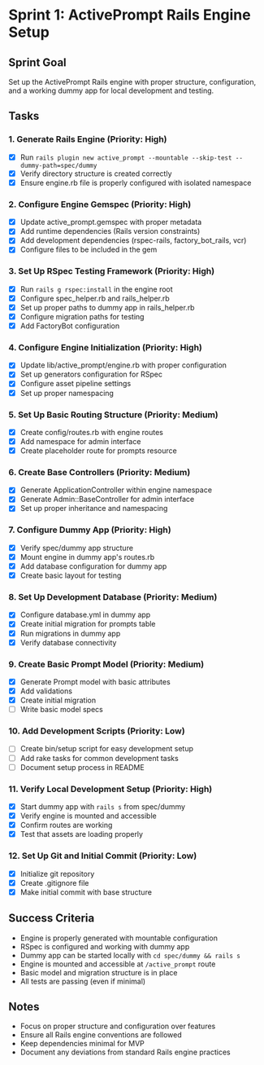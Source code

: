 # Sprint 1: ActivePrompt Rails Engine Setup

## Sprint Goal
Set up the ActivePrompt Rails engine with proper structure, configuration, and a working dummy app for local development and testing.

## Tasks

### 1. Generate Rails Engine (Priority: High)
- [x] Run `rails plugin new active_prompt --mountable --skip-test --dummy-path=spec/dummy`
- [x] Verify directory structure is created correctly
- [x] Ensure engine.rb file is properly configured with isolated namespace

### 2. Configure Engine Gemspec (Priority: High)
- [x] Update active_prompt.gemspec with proper metadata
- [x] Add runtime dependencies (Rails version constraints)
- [x] Add development dependencies (rspec-rails, factory_bot_rails, vcr)
- [x] Configure files to be included in the gem

### 3. Set Up RSpec Testing Framework (Priority: High)
- [x] Run `rails g rspec:install` in the engine root
- [x] Configure spec_helper.rb and rails_helper.rb
- [x] Set up proper paths to dummy app in rails_helper.rb
- [x] Configure migration paths for testing
- [x] Add FactoryBot configuration

### 4. Configure Engine Initialization (Priority: High)
- [x] Update lib/active_prompt/engine.rb with proper configuration
- [x] Set up generators configuration for RSpec
- [x] Configure asset pipeline settings
- [x] Set up proper namespacing

### 5. Set Up Basic Routing Structure (Priority: Medium)
- [x] Create config/routes.rb with engine routes
- [x] Add namespace for admin interface
- [x] Create placeholder route for prompts resource

### 6. Create Base Controllers (Priority: Medium)
- [x] Generate ApplicationController within engine namespace
- [x] Generate Admin::BaseController for admin interface
- [x] Set up proper inheritance and namespacing

### 7. Configure Dummy App (Priority: High)
- [x] Verify spec/dummy app structure
- [x] Mount engine in dummy app's routes.rb
- [x] Add database configuration for dummy app
- [x] Create basic layout for testing

### 8. Set Up Development Database (Priority: Medium)
- [x] Configure database.yml in dummy app
- [x] Create initial migration for prompts table
- [x] Run migrations in dummy app
- [x] Verify database connectivity

### 9. Create Basic Prompt Model (Priority: Medium)
- [x] Generate Prompt model with basic attributes
- [x] Add validations
- [x] Create initial migration
- [ ] Write basic model specs

### 10. Add Development Scripts (Priority: Low)
- [ ] Create bin/setup script for easy development setup
- [ ] Add rake tasks for common development tasks
- [ ] Document setup process in README

### 11. Verify Local Development Setup (Priority: High)
- [x] Start dummy app with `rails s` from spec/dummy
- [x] Verify engine is mounted and accessible
- [x] Confirm routes are working
- [x] Test that assets are loading properly

### 12. Set Up Git and Initial Commit (Priority: Low)
- [x] Initialize git repository
- [x] Create .gitignore file
- [x] Make initial commit with base structure

## Success Criteria
- Engine is properly generated with mountable configuration
- RSpec is configured and working with dummy app
- Dummy app can be started locally with `cd spec/dummy && rails s`
- Engine is mounted and accessible at `/active_prompt` route
- Basic model and migration structure is in place
- All tests are passing (even if minimal)

## Notes
- Focus on proper structure and configuration over features
- Ensure all Rails engine conventions are followed
- Keep dependencies minimal for MVP
- Document any deviations from standard Rails engine practices